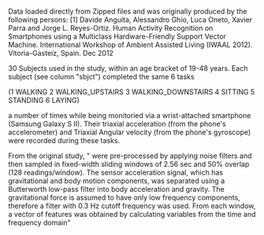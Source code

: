 Data loaded directly from Zipped files and was originally produced by the following persons:
[1] Davide Anguita, Alessandro Ghio, Luca Oneto, Xavier Parra and Jorge L. Reyes-Ortiz. Human Activity Recognition on Smartphones using a Multiclass Hardware-Friendly Support Vector Machine. International Workshop of Ambient Assisted Living (IWAAL 2012). Vitoria-Gasteiz, Spain. Dec 2012

30 Subjects used in the study, within an age bracket of 19-48 years.
Each subject (see column "sbjct") completed the same 6 tasks 

(1 WALKING
2 WALKING_UPSTAIRS
3 WALKING_DOWNSTAIRS
4 SITTING
5 STANDING
6 LAYING)

a number of times while being monitoried via a wrist-attached smartphone (Samsung Galaxy S II).  Their triaxial acceleration (from the phone's accelerometer) and Triaxial Angular velocity (from the phone's gyroscope) were recorded during these tasks.

From the original study, " were pre-processed by applying noise filters and then sampled in fixed-width sliding windows of 2.56 sec and 50% overlap (128 readings/window). The sensor acceleration signal, which has gravitational and body motion components, was separated using a Butterworth low-pass filter into body acceleration and gravity. The gravitational force is assumed to have only low frequency components, therefore a filter with 0.3 Hz cutoff frequency was used. 
From each window, a vector of features was obtained by calculating variables from the time and frequency domain"
